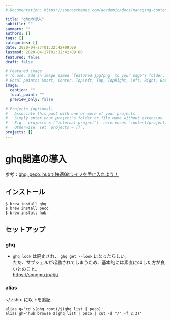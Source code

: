 ```yaml
---
# Documentation: https://sourcethemes.com/academic/docs/managing-content/

title: "ghqの導入"
subtitle: ""
summary: ""
authors: []
tags: []
categories: []
date: 2020-04-27T01:32:42+09:00
lastmod: 2020-04-27T01:32:42+09:00
featured: false
draft: false

# Featured image
# To use, add an image named `featured.jpg/png` to your page's folder.
# Focal points: Smart, Center, TopLeft, Top, TopRight, Left, Right, BottomLeft, Bottom, BottomRight.
image:
  caption: ""
  focal_point: ""
  preview_only: false

# Projects (optional).
#   Associate this post with one or more of your projects.
#   Simply enter your project's folder or file name without extension.
#   E.g. `projects = ["internal-project"]` references `content/project/deep-learning/index.md`.
#   Otherwise, set `projects = []`.
projects: []
---
```


# ghq関連の導入

参考：[ghq, peco, hubで快適Gitライフを手に入れよう！](https://qiita.com/itkrt2y/items/0671d1f48e66f21241e2)


## インストール

```
$ brew install ghq
$ brew install peco
$ brew install hub
```

## セットアップ

### ghq

* `ghq look` は廃止され、 `ghq get --look` になったらしい。  
  ただ、サブシェルが起動されてしまうため、基本的には素直にcdした方が良いとのこと。  
  https://songmu.jp/riji/ 

### alias

~/.zshrc に以下を追記

```
alias g='cd $(ghq root)/$(ghq list | peco)'
alias gh='hub browse $(ghq list | peco | cut -d "/" -f 2,3)'
```
